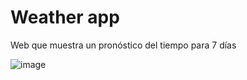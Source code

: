 # Weather app

Web que muestra un pronóstico del tiempo para 7 días

  ![image](https://github.com/user-attachments/assets/45ce8664-0150-4c81-9135-97c93088fce2)
